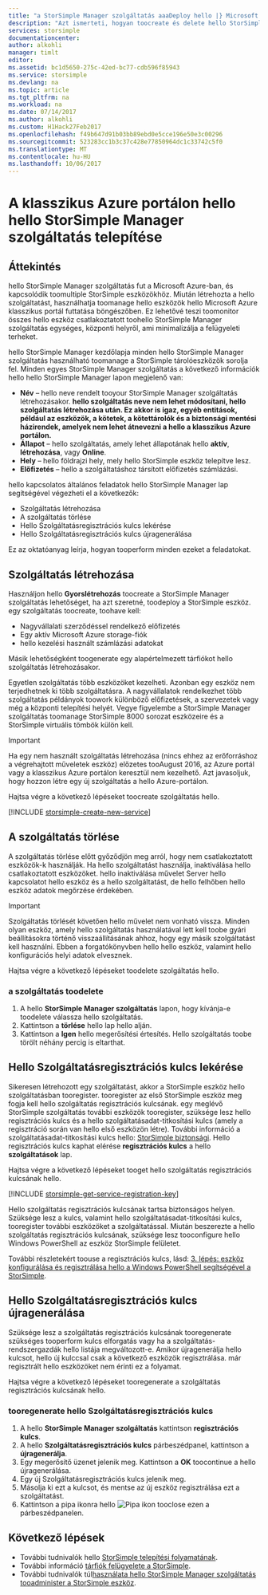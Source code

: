 ```yaml
---
title: "a StorSimple Manager szolgáltatás aaaDeploy hello |} Microsoft Docs"
description: "Azt ismerteti, hogyan toocreate és delete hello StorSimple Manager szolgáltatás a hello a klasszikus Azure portálon, és ismerteti, hogyan toomanage hello szolgáltatás regisztrációs kulcsának."
services: storsimple
documentationcenter: 
author: alkohli
manager: timlt
editor: 
ms.assetid: bc1d5650-275c-42ed-bc77-cdb596f85943
ms.service: storsimple
ms.devlang: na
ms.topic: article
ms.tgt_pltfrm: na
ms.workload: na
ms.date: 07/14/2017
ms.author: alkohli
ms.custom: H1Hack27Feb2017
ms.openlocfilehash: f49b647d91b03bb89ebd0e5cce196e50e3c00296
ms.sourcegitcommit: 523283cc1b3c37c428e77850964dc1c33742c5f0
ms.translationtype: MT
ms.contentlocale: hu-HU
ms.lasthandoff: 10/06/2017
---
```

# <a name="deploy-hello-storsimple-manager-service-in-hello-azure-classic-portal"></a>A klasszikus Azure portálon hello hello StorSimple Manager szolgáltatás telepítése

## <a name="overview"></a>Áttekintés
hello StorSimple Manager szolgáltatás fut a Microsoft Azure-ban, és kapcsolódik toomultiple StorSimple eszközökhöz. Miután létrehozta a hello szolgáltatást, használhatja toomanage hello eszközök hello Microsoft Azure klasszikus portál futtatása böngészőben. Ez lehetővé teszi toomonitor összes hello eszköz csatlakoztatott toohello StorSimple Manager szolgáltatás egységes, központi helyről, ami minimalizálja a felügyeleti terheket.

hello StorSimple Manager kezdőlapja minden hello StorSimple Manager szolgáltatás használható toomanage a StorSimple tárolóeszközök sorolja fel. Minden egyes StorSimple Manager szolgáltatás a következő információk hello hello StorSimple Manager lapon megjelenő van:

* **Név** – hello neve rendelt tooyour StorSimple Manager szolgáltatás létrehozásakor. **hello szolgáltatás neve nem lehet módosítani, hello szolgáltatás létrehozása után. Ez akkor is igaz, egyéb entitások, például az eszközök, a kötetek, a kötettárolók és a biztonsági mentési házirendek, amelyek nem lehet átnevezni a hello a klasszikus Azure portálon.**
* **Állapot** – hello szolgáltatás, amely lehet állapotának hello **aktív**, **létrehozása**, vagy **Online**.
* **Hely** – hello földrajzi hely, mely hello StorSimple eszköz telepítve lesz.
* **Előfizetés** – hello a szolgáltatáshoz társított előfizetés számlázási.

hello kapcsolatos általános feladatok hello StorSimple Manager lap segítségével végezheti el a következők:

* Szolgáltatás létrehozása
* A szolgáltatás törlése
* Hello Szolgáltatásregisztrációs kulcs lekérése
* Hello Szolgáltatásregisztrációs kulcs újragenerálása

Ez az oktatóanyag leírja, hogyan tooperform minden ezeket a feladatokat.

## <a name="create-a-service"></a>Szolgáltatás létrehozása
Használjon hello **Gyorslétrehozás** toocreate a StorSimple Manager szolgáltatás lehetőséget, ha azt szeretné, toodeploy a StorSimple eszköz. egy szolgáltatás toocreate, toohave kell:

* Nagyvállalati szerződéssel rendelkező előfizetés
* Egy aktív Microsoft Azure storage-fiók
* hello kezelési használt számlázási adatokat

Másik lehetőségként toogenerate egy alapértelmezett tárfiókot hello szolgáltatás létrehozásakor.

Egyetlen szolgáltatás több eszközöket kezelheti. Azonban egy eszköz nem terjedhetnek ki több szolgáltatásra. A nagyvállalatok rendelkezhet több szolgáltatás példányok toowork különböző előfizetések, a szervezetek vagy még a központi telepítési helyét. Vegye figyelembe a StorSimple Manager szolgáltatás toomanage StorSimple 8000 sorozat eszközeire és a StorSimple virtuális tömbök külön kell.

> [!IMPORTANT] 
> Ha egy nem használt szolgáltatás létrehozása (nincs ehhez az erőforráshoz a végrehajtott műveletek eszköz) előzetes tooAugust 2016, az Azure portál vagy a klasszikus Azure portálon keresztül nem kezelhető. Azt javasoljuk, hogy hozzon létre egy új szolgáltatás a hello Azure-portálon.

Hajtsa végre a következő lépéseket toocreate szolgáltatás hello.

[!INCLUDE [storsimple-create-new-service](../../includes/storsimple-create-new-service.md)]

## <a name="delete-a-service"></a>A szolgáltatás törlése
A szolgáltatás törlése előtt győződjön meg arról, hogy nem csatlakoztatott eszközök-k használják. Ha hello szolgáltatást használja, inaktiválása hello csatlakoztatott eszközöket. hello inaktiválása művelet Server hello kapcsolatot hello eszköz és a hello szolgáltatást, de hello felhőben hello eszköz adatok megőrzése érdekében.

> [!IMPORTANT] 
> Szolgáltatás törlését követően hello művelet nem vonható vissza. Minden olyan eszköz, amely hello szolgáltatás használatával lett kell toobe gyári beállításokra történő visszaállításának ahhoz, hogy egy másik szolgáltatást kell használni. Ebben a forgatókönyvben hello hello eszköz, valamint hello konfigurációs helyi adatok elvesznek.

Hajtsa végre a következő lépéseket toodelete szolgáltatás hello.

### <a name="toodelete-a-service"></a>a szolgáltatás toodelete
1. A hello **StorSimple Manager szolgáltatás** lapon, hogy kívánja-e toodelete válassza hello szolgáltatás.
2. Kattintson a **törlése** hello lap hello alján.
3. Kattintson a **Igen** hello megerősítési értesítés. Hello szolgáltatás toobe törölt néhány percig is eltarthat.

## <a name="get-hello-service-registration-key"></a>Hello Szolgáltatásregisztrációs kulcs lekérése
Sikeresen létrehozott egy szolgáltatást, akkor a StorSimple eszköz hello szolgáltatásban tooregister. tooregister az első StorSimple eszköz meg fogja kell hello szolgáltatás regisztrációs kulcsának. egy meglévő StorSimple szolgáltatás további eszközök tooregister, szüksége lesz hello regisztrációs kulcs és a hello szolgáltatásadat-titkosítási kulcs (amely a regisztráció során van hello első eszközön létre). További információ a szolgáltatásadat-titkosítási kulcs hello: [StorSimple biztonsági](storsimple-security.md). Hello regisztrációs kulcs kaphat elérése **regisztrációs kulcs** a hello **szolgáltatások** lap.

Hajtsa végre a következő lépéseket tooget hello szolgáltatás regisztrációs kulcsának hello.

[!INCLUDE [storsimple-get-service-registration-key](../../includes/storsimple-get-service-registration-key.md)]

Hello szolgáltatás regisztrációs kulcsának tartsa biztonságos helyen. Szüksége lesz a kulcs, valamint hello szolgáltatásadat-titkosítási kulcs, tooregister további eszközöket a szolgáltatással. Miután beszerezte a hello szolgáltatás regisztrációs kulcsának, szüksége lesz tooconfigure hello Windows PowerShell az eszköz StorSimple felületet.

További részletekért toouse a regisztrációs kulcs, lásd: [3. lépés: eszköz konfigurálása és regisztrálása hello a Windows PowerShell segítségével a StorSimple](storsimple-deployment-walkthrough.md#step-3-configure-and-register-the-device-through-windows-powershell-for-storsimple).

## <a name="regenerate-hello-service-registration-key"></a>Hello Szolgáltatásregisztrációs kulcs újragenerálása
Szüksége lesz a szolgáltatás regisztrációs kulcsának tooregenerate szükséges tooperform kulcs elforgatás vagy ha a szolgáltatás-rendszergazdák hello listája megváltozott-e. Amikor újragenerálja hello kulcsot, hello új kulccsal csak a következő eszközök regisztrálása. már regisztrált hello eszközöket nem érinti ez a folyamat.

Hajtsa végre a következő lépéseket tooregenerate a szolgáltatás regisztrációs kulcsának hello.

### <a name="tooregenerate-hello-service-registration-key"></a>tooregenerate hello Szolgáltatásregisztrációs kulcs
1. A hello **StorSimple Manager szolgáltatás** kattintson **regisztrációs kulcs**.
2. A hello **Szolgáltatásregisztrációs kulcs** párbeszédpanel, kattintson a **újragenerálja**.
3. Egy megerősítő üzenet jelenik meg. Kattintson a **OK** toocontinue a hello újragenerálása.
4. Egy új Szolgáltatásregisztrációs kulcs jelenik meg.
5. Másolja ki ezt a kulcsot, és mentse az új eszköz regisztrálása ezt a szolgáltatást.
6. Kattintson a pipa ikonra hello ![Pipa ikon](./media/storsimple-manage-service/HCS_CheckIcon.png) tooclose ezen a párbeszédpanelen.

## <a name="next-steps"></a>Következő lépések
* További tudnivalók hello [StorSimple telepítési folyamatának](storsimple-deployment-walkthrough-u2.md).
* További információ [tárfiók felügyelete a StorSimple](storsimple-manage-storage-accounts.md).
* További tudnivalók túl[használata hello StorSimple Manager szolgáltatás tooadminister a StorSimple eszköz](storsimple-manager-service-administration.md).
